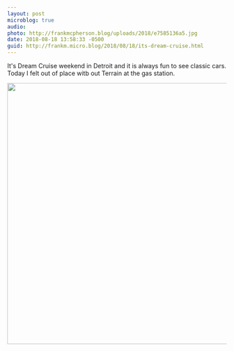 ```yaml
---
layout: post
microblog: true
audio: 
photo: http://frankmcpherson.blog/uploads/2018/e7585136a5.jpg
date: 2018-08-18 13:58:33 -0500
guid: http://frankm.micro.blog/2018/08/18/its-dream-cruise.html
---
```

It's Dream Cruise weekend in Detroit and it is always fun to see classic cars. Today I felt out of place witb out Terrain at the gas station.

<img src="http://frankmcpherson.blog/uploads/2018/e7585136a5.jpg" width="600" height="600" />
